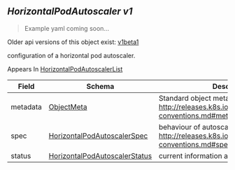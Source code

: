 ## *HorizontalPodAutoscaler v1*

> Example yaml coming soon...

<aside class="notice">Older api versions of this object exist: <a href="#horizontalpodautoscaler-v1beta1">v1beta1</a> </aside>

configuration of a horizontal pod autoscaler.

<aside class="notice">
Appears In  <a href="#horizontalpodautoscalerlist-v1">HorizontalPodAutoscalerList</a> </aside>

Field        | Schema     | Description
------------ | ---------- | -----------
metadata | [ObjectMeta](#objectmeta-v1) | Standard object metadata. More info: http://releases.k8s.io/HEAD/docs/devel/api-conventions.md#metadata
spec | [HorizontalPodAutoscalerSpec](#horizontalpodautoscalerspec-v1) | behaviour of autoscaler. More info: http://releases.k8s.io/HEAD/docs/devel/api-conventions.md#spec-and-status.
status | [HorizontalPodAutoscalerStatus](#horizontalpodautoscalerstatus-v1) | current information about the autoscaler.

